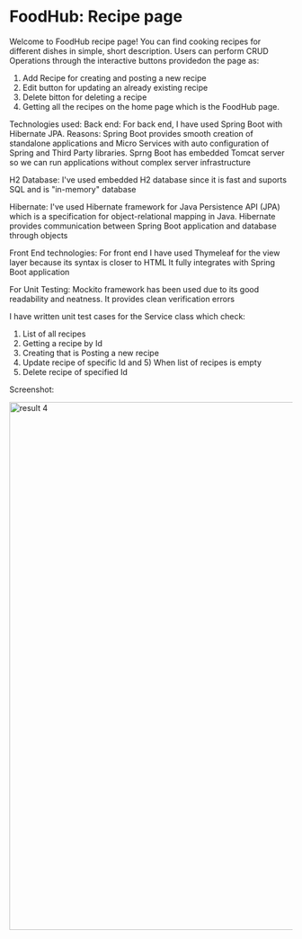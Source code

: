 # FoodHub: Recipe page
Welcome to FoodHub recipe page!
You can find cooking recipes for different dishes in simple, short description. 
Users can perform CRUD Operations through the interactive buttons providedon the page as:
1) Add Recipe for creating and posting a new recipe 
2) Edit button for updating an already existing recipe 
3) Delete bitton for deleting a recipe 
4) Getting all the recipes on the home page which is the FoodHub page.

Technologies used:
Back end:
For back end, I have used Spring Boot with Hibernate JPA. 
Reasons:
Spring Boot provides smooth creation of standalone applications and Micro Services with auto configuration of Spring and Third Party libraries.
Sprng Boot has embedded Tomcat server so we can run applications without complex server infrastructure

H2 Database:
I've used embedded H2 database since it is fast and suports SQL and is "in-memory" database

Hibernate:
I've used Hibernate framework for Java Persistence API (JPA) which is a specification for object-relational mapping in Java.
Hibernate provides communication between Spring Boot application and database through objects

Front End technologies:
For front end I have used Thymeleaf for the view layer because its syntax is closer to HTML
It fully integrates with Spring Boot application

For Unit Testing:
Mockito framework has been used due to its good readability and neatness. 
It provides clean verification errors

I have written unit test cases for the Service class which check:
1) List of all recipes
2) Getting a recipe by Id
3) Creating that is Posting a new recipe
4) Update recipe of specific Id and 5) When list of recipes is empty
6) Delete recipe of specified Id

Screenshot:


<img width="939" alt="result 4" src="https://user-images.githubusercontent.com/37115375/90550613-cfcafd00-e1ad-11ea-9509-61607d0ab078.png">
